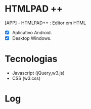 # HTMLPAD ++
[APP] - HTMLPAD++ : Editor em HTML<br>


- [x] Aplicativo Android.
- [x] Desktop Windows.

# Tecnologias
* Javascript (jQuery,w3.js)
* CSS (w3.css)
# Log
